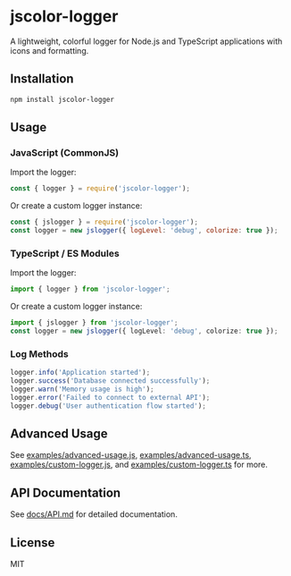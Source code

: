 # jscolor-logger

A lightweight, colorful logger for Node.js and TypeScript applications with icons and formatting.

## Installation

```sh
npm install jscolor-logger
```

## Usage

### JavaScript (CommonJS)

Import the logger:

```js
const { logger } = require('jscolor-logger');
```

Or create a custom logger instance:

```js
const { jslogger } = require('jscolor-logger');
const logger = new jslogger({ logLevel: 'debug', colorize: true });
```

### TypeScript / ES Modules

Import the logger:

```ts
import { logger } from 'jscolor-logger';
```

Or create a custom logger instance:

```ts
import { jslogger } from 'jscolor-logger';
const logger = new jslogger({ logLevel: 'debug', colorize: true });
```

### Log Methods

```js
logger.info('Application started');
logger.success('Database connected successfully');
logger.warn('Memory usage is high');
logger.error('Failed to connect to external API');
logger.debug('User authentication flow started');
```

## Advanced Usage

See [examples/advanced-usage.js](examples/advanced-usage.js), [examples/advanced-usage.ts](examples/advanced-usage.ts), [examples/custom-logger.js](examples/custom-logger.js), and [examples/custom-logger.ts](examples/custom-logger.ts) for more.

## API Documentation

See [docs/API.md](docs/API.md) for detailed documentation.

## License

MIT